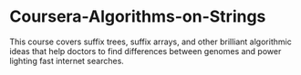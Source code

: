 # Coursera-Algorithms-on-Strings
This course covers  suffix trees, suffix arrays, and other brilliant algorithmic ideas that help doctors to find differences between genomes and power lighting fast internet searches.
